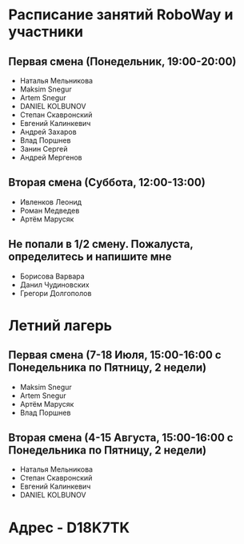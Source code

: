 # Расписание занятий RoboWay и участники

## Первая смена (Понедельник, 19:00-20:00)

* Наталья Мельникова
* Maksim Snegur
* Artem Snegur
* DANIEL KOLBUNOV
* Степан Скавронский
* Евгений Калинкевич
* Андрей Захаров
* Влад Поршнев
* Занин Сергей
* Андрей Мергенов

## Вторая смена (Суббота, 12:00-13:00)

* Ивленков Леонид
* Роман Медведев
* Артём Марусяк

## Не попали в 1/2 смену. Пожалуста, определитесь и напишите мне

* Борисова Варвара
* Данил Чудиновских
* Грегори Долгополов

# Летний лагерь

## Первая смена (7-18 Июля, 15:00-16:00 с Понедельника по Пятницу, 2 недели)

* Maksim Snegur
* Artem Snegur
* Артём Марусяк
* Влад Поршнев

## Вторая смена (4-15 Августа, 15:00-16:00 с Понедельника по Пятницу, 2 недели)

* Наталья Мельникова
* Степан Скавронский
* Евгений Калинкевич
* DANIEL KOLBUNOV

# Адрес - D18K7TK
